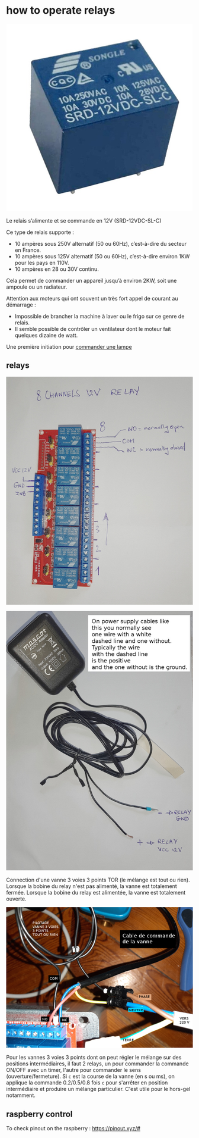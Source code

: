# how to operate relays

![relay 12V 10A 230V](img_relays/songle12Vrelay10A.jpg)

Le relais s’alimente et se commande en 12V (SRD-12VDC-SL-C)

Ce type de relais supporte :

- 10 ampères sous 250V alternatif (50 ou 60Hz), c’est-à-dire du secteur en France.
- 10 ampères sous 125V alternatif (50 ou 60Hz), c’est-à-dire environ 1KW pour les pays en 110V. 
- 10 ampères en 28 ou 30V continu.

Cela permet de commander un appareil jusqu’à environ 2KW, soit une ampoule ou un radiateur. 

Attention aux moteurs qui ont souvent un très fort appel de courant au démarrage :

- Impossible de brancher la machine à laver ou le frigo sur ce genre de relais. 
- Il semble possible de contrôler un ventilateur dont le moteur fait quelques dizaine de watt.

Une première initiation pour [commander une lampe](relays_operate_a_lamp.md)

## relays

![relays](img_relays/relays.jpg)

![relay power supply](img_relays/power_supply.jpg)

Connection d'une vanne 3 voies 3 points TOR (le mélange est tout ou rien). Lorsque la bobine du relay n'est pas alimenté, la vanne est totalement fermée. Lorsque la bobine du relay est alimentée, la vanne est totalement ouverte.

![V3V mode TOR](img_relays/relaysV3VTOR.png)

Pour les vannes 3 voies 3 points dont on peut régler le mélange sur des positions intermédiaires, il faut 2 relays, un pour commander la commande ON/OFF avec un timer, l'autre pour commander le sens (ouverture/fermeture). 
Si `c` est la course de la vanne (en s ou ms), on applique la commande 0.2/0.5/0.8 fois `c` pour s'arrêter en position intermédiaire et produire un mélange particulier. C'est utile pour le hors-gel notamment. 

## raspberry control

To check pinout on the raspberry : https://pinout.xyz/#


